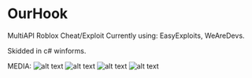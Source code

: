 # OurHook
MultiAPI Roblox Cheat/Exploit
Currently using: EasyExploits, WeAreDevs.


Skidded in c# winforms.


MEDIA:
![alt text](https://i.imgur.com/TKfFq3W.png)
![alt text](https://i.imgur.com/wtdtHHy.png)
![alt text](https://i.imgur.com/YHFYvAW.png)
![alt text](https://i.imgur.com/uyjZMOI.png)
